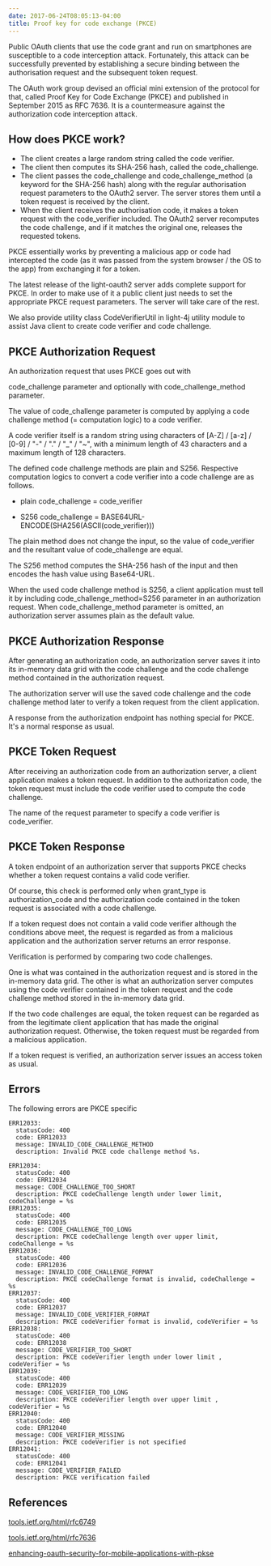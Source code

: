 ```yaml
---
date: 2017-06-24T08:05:13-04:00
title: Proof key for code exchange (PKCE) 
---
```


Public OAuth clients that use the code grant and run on smartphones are susceptible to 
a code interception attack. Fortunately, this attack can be successfully prevented by 
establishing a secure binding between the authorisation request and the subsequent token 
request.

The OAuth work group devised an official mini extension of the protocol for that, called 
Proof Key for Code Exchange (PKCE) and published in September 2015 as RFC 7636. It is a 
countermeasure against the authorization code interception attack.

## How does PKCE work?

* The client creates a large random string called the code verifier.
* The client then computes its SHA-256 hash, called the code_challenge.
* The client passes the code_challenge and code_challenge_method (a keyword for the SHA-256 
hash) along with the regular authorisation request parameters to the OAuth2 server. The 
server stores them until a token request is received by the client.
* When the client receives the authorisation code, it makes a token request with the 
code_verifier included. The OAuth2 server recomputes the code challenge, and if it matches 
the original one, releases the requested tokens.

PKCE essentially works by preventing a malicious app or code had intercepted the code (as it 
was passed from the system browser / the OS to the app) from exchanging it for a token.

The latest release of the light-oauth2 server adds complete support for PKCE. In order to make 
use of it a public client just needs to set the appropriate PKCE request parameters. The server 
will take care of the rest.

We also provide utility class CodeVerifierUtil in light-4j utility module to assist Java client
to create code verifier and code challenge. 



## PKCE Authorization Request

An authorization request that uses PKCE goes out with 

code_challenge parameter and optionally with code_challenge_method parameter. 

The value of code_challenge parameter is computed by applying a code challenge method (= computation 
logic) to a code verifier.

A code verifier itself is a random string using characters of [A-Z] / [a-z] / [0-9] / "-" / "." / "_" / "~", 
with a minimum length of 43 characters and a maximum length of 128 characters.

The defined code challenge methods are plain and S256. Respective computation logics to convert a code 
verifier into a code challenge are as follows.

* plain	code_challenge = code_verifier

* S256	code_challenge = BASE64URL-ENCODE(SHA256(ASCII(code_verifier)))

The plain method does not change the input, so the value of code_verifier and the resultant value 
of code_challenge are equal.

The S256 method computes the SHA-256 hash of the input and then encodes the hash value using Base64-URL. 

When the used code challenge method is S256, a client application must tell it by including 
code_challenge_method=S256 parameter in an authorization request. When code_challenge_method parameter 
is omitted, an authorization server assumes plain as the default value.

## PKCE Authorization Response

After generating an authorization code, an authorization server saves it into its in-memory data grid 
with the code challenge and the code challenge method contained in the authorization request.

The authorization server will use the saved code challenge and the code challenge method later to 
verify a token request from the client application.

A response from the authorization endpoint has nothing special for PKCE. It's a normal response as usual.


## PKCE Token Request

After receiving an authorization code from an authorization server, a client application makes a token 
request. In addition to the authorization code, the token request must include the code verifier 
used to compute the code challenge.

The name of the request parameter to specify a code verifier is code_verifier.

## PKCE Token Response

A token endpoint of an authorization server that supports PKCE checks whether a token request contains 
a valid code verifier.

Of course, this check is performed only when grant_type is authorization_code and the authorization 
code contained in the token request is associated with a code challenge.

If a token request does not contain a valid code verifier although the conditions above meet, the 
request is regarded as from a malicious application and the authorization server returns an error 
response.

Verification is performed by comparing two code challenges.

One is what was contained in the authorization request and is stored in the in-memory data grid. The 
other is what an authorization server computes using the code verifier contained in the token request 
and the code challenge method stored in the in-memory data grid.

If the two code challenges are equal, the token request can be regarded as from the legitimate client 
application that has made the original authorization request. Otherwise, the token request must be 
regarded from a malicious application.

If a token request is verified, an authorization server issues an access token as usual.


## Errors

The following errors are PKCE specific

```
ERR12033:
  statusCode: 400
  code: ERR12033
  message: INVALID_CODE_CHALLENGE_METHOD
  description: Invalid PKCE code challenge method %s.

ERR12034:
  statusCode: 400
  code: ERR12034
  message: CODE_CHALLENGE_TOO_SHORT
  description: PKCE codeChallenge length under lower limit, codeChallenge = %s
ERR12035:
  statusCode: 400
  code: ERR12035
  message: CODE_CHALLENGE_TOO_LONG
  description: PKCE codeChallenge length over upper limit, codeChallenge = %s
ERR12036:
  statusCode: 400
  code: ERR12036
  message: INVALID_CODE_CHALLENGE_FORMAT
  description: PKCE codeChallenge format is invalid, codeChallenge = %s
ERR12037:
  statusCode: 400
  code: ERR12037
  message: INVALID_CODE_VERIFIER_FORMAT
  description: PKCE codeVerifier format is invalid, codeVerifier = %s
ERR12038:
  statusCode: 400
  code: ERR12038
  message: CODE_VERIFIER_TOO_SHORT
  description: PKCE codeVerifier length under lower limit , codeVerifier = %s
ERR12039:
  statusCode: 400
  code: ERR12039
  message: CODE_VERIFIER_TOO_LONG
  description: PKCE codeVerifier length over upper limit , codeVerifier = %s
ERR12040:
  statusCode: 400
  code: ERR12040
  message: CODE_VERIFIER_MISSING
  description: PKCE codeVerifier is not specified
ERR12041:
  statusCode: 400
  code: ERR12041
  message: CODE_VERIFIER_FAILED
  description: PKCE verification failed

```

## References

[tools.ietf.org/html/rfc6749](https://tools.ietf.org/html/rfc6749)

[tools.ietf.org/html/rfc7636](https://tools.ietf.org/html/rfc7636)

[enhancing-oauth-security-for-mobile-applications-with-pkse](http://openid.net/2015/05/26/enhancing-oauth-security-for-mobile-applications-with-pkse/)




